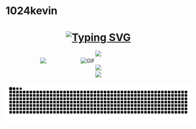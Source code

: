 ﻿# 1024kevin

<h1 align="center"><a href="https://git.io/typing-svg"><img src="https://readme-typing-svg.herokuapp.com?font=Fira+Code&pause=1000&color=19ACF7&center=true&width=435&lines=%E6%B8%B8%E9%BE%99%E5%BD%93%E5%BD%92%E6%B5%B7%EF%BC%8C%E6%B5%B7%E4%B8%8D%E8%BF%8E%E6%88%91%E8%87%AA%E6%9D%A5%E4%B9%9F" alt="Typing SVG" /></a></h1>

<div align="center"> <img src="https://metrics.lecoq.io/sun0225SUN?template=classic&config.timezone=Asia%2FShanghai"> </div>
<img align="right" alt="GIF" src="https://github.com/devSouvik/devSouvik/blob/master/gif4.gif?raw=true" width="300"/>

<div align="center"> <img src="https://activity-graph.herokuapp.com/graph?username=1024kevin&theme=xcode" /> </div>






<div align="center"> <img src="https://github-readme-stats.vercel.app/api/top-langs/?username=1024kevin&hide_title=true&hide_border=true&layout=compact&langs_count=6&text_color=000&icon_color=fff&bg_color=0,52fa5a,4dfcff,c64dff&theme=graywhite" /> </div>

<div align="center"> <img height="137px" src="https://github-readme-stats.vercel.app/api?username=1024kevin&hide_title=true&hide_border=true&show_icons=trueline_height=21&text_color=000&icon_color=000&bg_color=0,ea6161,ffc64d,fffc4d,52fa5a&theme=graywhite" /> </div>
    
    

    
    

![](https://raw.githubusercontent.com/1024kevin/1024kevin/main/assets/github-contribution-grid-snake.svg)
